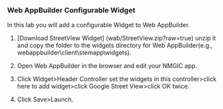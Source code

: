 ### Web AppBuilder Configurable Widget

In this lab you will add a configurable Widget to Web AppBuilder.

1. [Download StreetView Widget] (wab/StreetView.zip?raw=true) unzip it and copy the folder to the widgets directory for Web AppBuilder(e.g., webappbuilder\client\stemapp\widgets).

2. Open Web AppBuilder in the browser and edit your NMGIC app.

3. Click Widget>Header Controller set the widgets in this controller>click here to add widget>click Google Street View>click OK twice.

4. Click Save>Launch.


